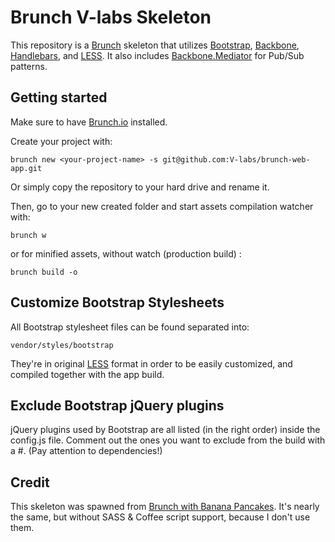 # Brunch V-labs Skeleton

This repository is a [Brunch](http://brunch.io/) skeleton that utilizes [Bootstrap](http://twitter.github.com/bootstrap/), [Backbone](http://backbonejs.org/), [Handlebars](http://handlebarsjs.com/), and [LESS](http://lesscss.org/). It also includes [Backbone.Mediator](https://github.com/chalbert/Backbone-Mediator) for Pub/Sub patterns.

## Getting started

Make sure to have [Brunch.io](http://brunch.io) installed.

Create your project with:

	brunch new <your-project-name> -s git@github.com:V-labs/brunch-web-app.git
		
Or simply copy the repository to your hard drive and rename it.

Then, go to your new created folder and start assets compilation watcher with:

	brunch w

or for minified assets, without watch (production build) :

	brunch build -o

## Customize Bootstrap Stylesheets

All Bootstrap stylesheet files can be found separated into:

	vendor/styles/bootstrap
		
They're in original [LESS](http://lesscss.org/) format in order to be easily customized, and compiled together with the app build.

## Exclude Bootstrap jQuery plugins

jQuery plugins used by Bootstrap are all listed (in the right order) inside the config.js file. Comment out the ones you want to exclude from the build with a #. (Pay attention to dependencies!)

## Credit
This skeleton was spawned from [Brunch with Banana Pancakes](https://github.com/Anaphase/brunch-banana-pancakes).
It's nearly the same, but without SASS & Coffee script support, because I don't use them.
